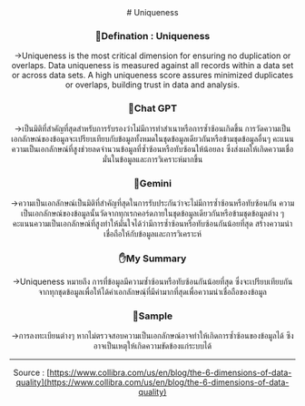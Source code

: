<center># Uniqueness<center/>

### 📌Defination : Uniqueness
->Uniqueness is the most critical dimension for ensuring no duplication or overlaps. Data uniqueness is measured against all records within a data set or across data sets. A high uniqueness score assures minimized duplicates or overlaps, building trust in data and analysis.  

### 🤖Chat GPT
->เป็นมิติที่สำคัญที่สุดสำหรับการรับรองว่าไม่มีการทำสำเนาหรือการซ้ำซ้อนเกิดขึ้น การวัดความเป็นเอกลักษณ์ของข้อมูลจะเปรียบเทียบกับข้อมูลทั้งหมดในชุดข้อมูลเดียวกันหรือข้ามชุดข้อมูลอื่นๆ คะแนนความเป็นเอกลักษณ์ที่สูงช่วยลดจำนวนข้อมูลที่ซ้ำซ้อนหรือทับซ้อนให้น้อยลง ซึ่งส่งผลให้เกิดความเชื่อมั่นในข้อมูลและการวิเคราะห์มากขึ้น

### 🤖Gemini
->ความเป็นเอกลักษณ์เป็นมิติที่สำคัญที่สุดในการรับประกันว่าจะไม่มีการซ้ำซ้อนหรือทับซ้อนกัน ความเป็นเอกลักษณ์ของข้อมูลนั้นวัดจากทุกเรกคอร์ดภายในชุดข้อมูลเดียวกันหรือข้ามชุดข้อมูลต่าง ๆ คะแนนความเป็นเอกลักษณ์ที่สูงทำให้มั่นใจได้ว่ามีการซ้ำซ้อนหรือทับซ้อนกันน้อยที่สุด สร้างความน่าเชื่อถือให้กับข้อมูลและการวิเคราะห์

### ✋My Summary
->Uniqueness หมายถึง การที่ข้อมูลมีความซ้ำซ้อนหรือทับซ้อนกันน้อยที่สุด ซึ่งจะเปรียบเทียบกันจากทุกชุดข้อมูลเพื่อให้ได้ค่าเอกลักษณฺ์ที่มีค่ามากที่สุดเพื่อความน่าเชื่อถือของข้อมูล

### 📅Sample
->การลงทะเบียนต่างๆ หากไม่ตรวจสอบความเป็นเอกลักษณ์อาจทำให้เกิดการซ้ำซ้อนของข้อมูลได้ ซึงอาจเป็นเหตุให้เกิดความขัดข้องแก่ระบบได้

---
Source : [https://www.collibra.com/us/en/blog/the-6-dimensions-of-data-quality](https://www.collibra.com/us/en/blog/the-6-dimensions-of-data-quality)
